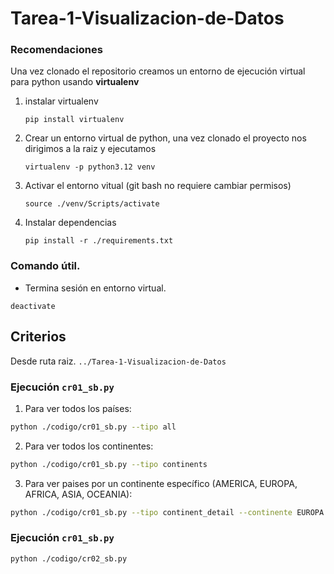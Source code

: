 # Tarea-1-Visualizacion-de-Datos

### **Recomendaciones**

Una vez clonado el repositorio creamos un entorno de ejecución virtual para python usando **virtualenv**

1) instalar virtualenv

   ```
   pip install virtualenv
   ```
2) Crear un entorno virtual de python, una vez clonado el proyecto nos dirigimos a la raiz y ejecutamos

   ```
   virtualenv -p python3.12 venv
   ```
3) Activar el entorno vitual (git bash no requiere cambiar permisos)

   ```
   source ./venv/Scripts/activate
   ```
4) Instalar dependencias

   ```
   pip install -r ./requirements.txt
   ```
### Comando útil.  
 - Termina sesión en entorno virtual.   

```
deactivate  
```

## Criterios
Desde ruta raiz. ```../Tarea-1-Visualizacion-de-Datos```  

### Ejecución ```cr01_sb.py```  

1. Para ver todos los países:
```bash
python ./codigo/cr01_sb.py --tipo all
```

2. Para ver todos los continentes:
```bash
python ./codigo/cr01_sb.py --tipo continents
```

3. Para ver paises por un continente específico (AMERICA, EUROPA, AFRICA, ASIA, OCEANIA): 
```bash
python ./codigo/cr01_sb.py --tipo continent_detail --continente EUROPA 
```

### Ejecución ```cr01_sb.py```  
```bash
python ./codigo/cr02_sb.py
```